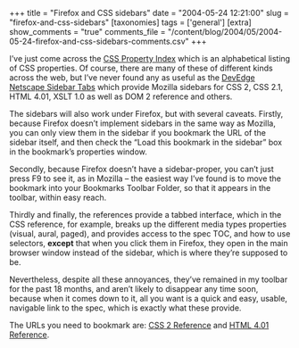 +++
title = "Firefox and CSS sidebars"
date = "2004-05-24 12:21:00"
slug = "firefox-and-css-sidebars"
[taxonomies]
tags = ['general']
[extra]
show_comments = "true"
comments_file = "/content/blog/2004/05/2004-05-24-firefox-and-css-sidebars-comments.csv"
+++

I’ve just come across the [CSS Property Index](http://www.blooberry.com/indexdot/css/propindex/all.htm) which is an alphabetical listing of CSS properties. Of course, there are many of these of different kinds across the web, but I’ve never found any as useful as the [DevEdge Netscape Sidebar Tabs](http://devedge.netscape.com/toolbox/sidebars/) which provide Mozilla sidebars for CSS 2, CSS 2.1, HTML 4.01, XSLT 1.0 as well as DOM 2 reference and others.

The sidebars will also work under Firefox, but with several caveats. Firstly, because Firefox doesn’t implement sidebars in the same way as Mozilla, you can only view them in the sidebar if you bookmark the URL of the sidebar itself, and then check the “Load this bookmark in the sidebar” box in the bookmark’s properties window.

Secondly, because Firefox doesn’t have a sidebar-proper, you can’t just press F9 to see it, as in Mozilla – the easiest way I’ve found is to move the bookmark into your Bookmarks Toolbar Folder, so that it appears in the toolbar, within easy reach.

Thirdly and finally, the references provide a tabbed interface, which in the CSS reference, for example, breaks up the different media types properties (visual, aural, paged), and provides access to the spec TOC, and how to use selectors, **except** that when you click them in Firefox, they open in the main browser window instead of the sidebar, which is where they’re supposed to be.

Nevertheless, despite all these annoyances, they’ve remained in my toolbar for the past 18 months, and aren’t likely to disappear any time soon, because when it comes down to it, all you want is a quick and easy, usable, navigable link to the spec, which is exactly what these provide.

The URLs you need to bookmark are: [CSS 2 Reference](http://devedge.netscape.com/toolbox/sidebars/2001/css2qr/prop-visual.html) and [HTML 4.01 Reference](http://devedge.netscape.com/toolbox/sidebars/2001/html401qr/elem.html).
